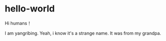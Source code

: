 # hello-world

Hi humans！

I am yangribing. Yeah, i know it's a strange name. It was from my grandpa.
